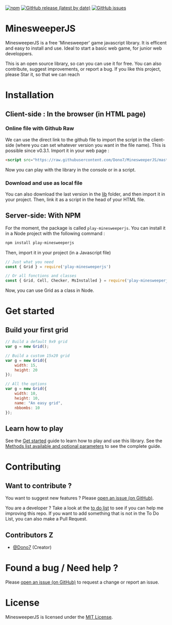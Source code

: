 [![npm](https://img.shields.io/npm/v/play-minesweeperjs?style=flat)](https://www.npmjs.com/package/play-minesweeperjs)
[![GitHub release (latest by date)](https://img.shields.io/github/v/release/Dono7/MinesweeperJS?style=flat)](https://github.com/Dono7/MinesweeperJS)
[![GitHub issues](https://img.shields.io/github/issues/Dono7/MinesweeperJS?style=flat)](https://github.com/Dono7/MinesweeperJS/issues)

# MinesweeperJS

MinesweeperJS is a free 'Minesweeper' game javascript library. 
It is efficent and easy to install and use. Ideal to start a basic web game, for junior web developpers.

This is an open source library, so can you can use it for free. You can also contribute, suggest improvements, or report a bug.  If you like this project, please Star it, so that we can reach 

# Installation

## Client-side : In the browser (in HTML page)

### Online file with Github Raw

We can use the direct link to the github file to import the script in the client-side (where you can set whatever version you want in the file name). This is possible since v0.3.1. Import it in your web page :

```html
<script src="https://raw.githubusercontent.com/Dono7/MinesweeperJS/master/lib/client-0.3.1.min.js"></script>
```

Now you can play with the library in the console or in a script.

### Download and use as local file

You can also download the last version in the [lib](lib/) folder, and then import it in your project. Then, link it as a script in the head of your HTML file.
 
## Server-side: With NPM
For the moment, the package is called `play-minesweeperjs`. You can install it in a Node project with the following command :
```bash
npm install play-minesweeperjs
```
Then, import it in your project (in a Javascript file)
```js
// Just what you need
const { Grid } = require('play-minesweeperjs')

// Or all fonctions and classes
const { Grid, Cell, Checker, MsInstalled } = require('play-minesweeperjs')
```
Now, you can use Grid as a class in Node.

# Get started

## Build your first grid

```js
// Build a default 9x9 grid
var g = new Grid(); 

// Build a custom 15x20 grid
var g = new Grid({
    width: 15,
    height: 20
}); 

// All the options
var g = new Grid({
    width: 10,
    height: 10,
    name: "An easy grid",
    nbbombs: 10
}); 
```

## Learn how to play

See the [Get started](doc/GetStarted.md) guide to learn how to play and use this library.
See the [Methods list available and optional parameters](doc/MethodsList.md) to see the complete guide.


# Contributing

## Want to contribute ?

You want to suggest new features ? Please [open an issue (on GitHub)](https://github.com/Dono7/MinesweeperJS/issues).

You are a developer ? Take a look at the [to do list](https://trello.com/b/tyBP7IQ0/minesweeperjs-todo-list) to see if you can help me improving this repo. 
If you want to add something that is not in the To Do List, you can also make a Pull Request.

## Contributors Z

- [@Dono7](https://github.com/Dono7) (Creator)

# Found a bug / Need help ?

Please [open an issue (on GitHub)](https://github.com/Dono7/MinesweeperJS/issues) to request a change or report an issue.

# License

MinesweeperJS is licensed under the [MIT License](LICENSE).
